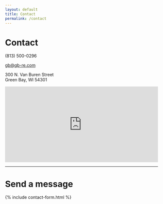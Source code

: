 ```yaml
---
layout: default
title: Contact
permalink: /contact
---
```


<div class="row">
  <div class="col-md-4">
    <h1>Contact</h1>
    <p><span class="glyphicon glyphicon-earphone"></span> (813) 500-0296</p>
    <p><span class="glyphicon glyphicon-envelope"></span> <a href="mailto:gb@gb-re.com">gb@gb-re.com</a></p>
    <p>300 N. Van Buren Street<br>Green Bay, WI 54301</p>
    <iframe src="https://www.google.com/maps/embed?pb=!1m18!1m12!1m3!1d2845.1165985956145!2d-88.00707688504961!3d44.512765079101236!2m3!1f0!2f0!3f0!3m2!1i1024!2i768!4f13.1!3m3!1m2!1s0x8802e53632d9e7a3%3A0x378cdd70002da499!2s300+N+Van+Buren+St%2C+Green+Bay%2C+WI+54301!5e0!3m2!1sen!2sus!4v1467162496622" width="100%" height="250" frameborder="0" style="border:0" allowfullscreen></iframe>
    <hr class="visible-sm visible-xs">
  </div>
  <div class="col-md-8">
    <h1>Send a message</h1>
    {% include contact-form.html %}
  </div>
</div>
